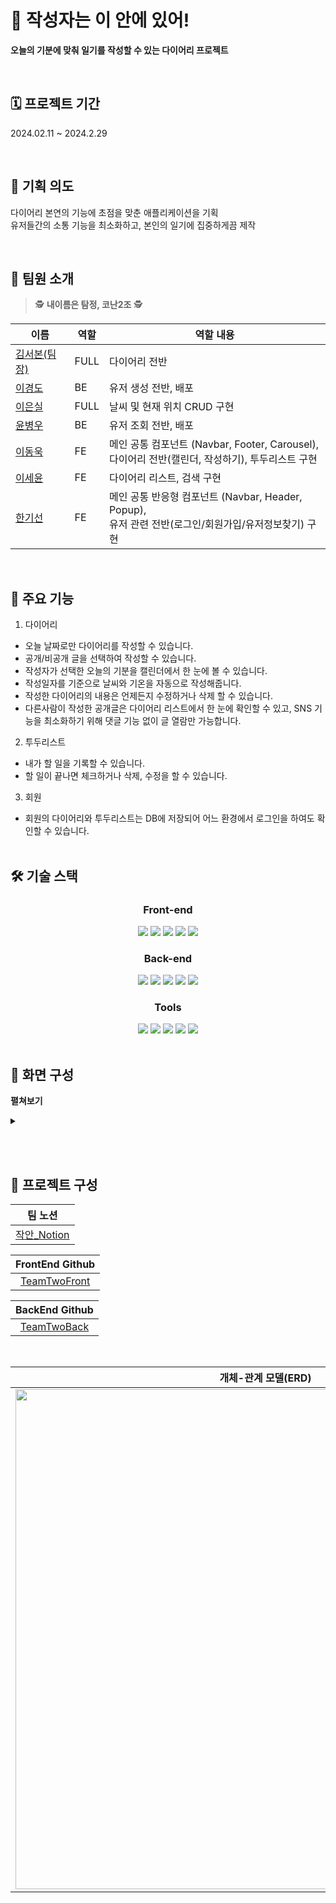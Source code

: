 # 📒 작성자는 이 안에 있어!

<b>오늘의 기분에 맞춰 일기를 작성할 수 있는 다이어리 프로젝트</b>

<br />

## 🗓️ 프로젝트 기간

2024.02.11 ~ 2024.2.29

<br />

## 🤔 기획 의도

다이어리 본연의 기능에 초점을 맞춘 애플리케이션을 기획<br>
유저들간의 소통 기능을 최소화하고, 본인의 일기에 집중하게끔 제작

<br/>

## 👥 팀원 소개

> 🕵️ **내이름은 탐정, 코난2조** 🕵️

| 이름                                       | 역할 | 역할 내용                                                                                                   |
| ------------------------------------------ | ---- | ----------------------------------------------------------------------------------------------------------- |
| [김서본(팀장)](https://github.com/seobon/) | FULL | 다이어리 전반                                                                                               |
| [이경도](https://github.com/leekyoungdo)   | BE   | 유저 생성 전반, 배포                                                                                        |
| [이은실](https://github.com/HeySiriLee)    | FULL | 날씨 및 현재 위치 CRUD 구현                                                                                 |
| [윤병우](https://github.com/yoonbung12)    | BE   | 유저 조회 전반, 배포                                                                                        |
| [이동욱](https://github.com/ldw0123)       | FE   | 메인 공통 컴포넌트 (Navbar, Footer, Carousel), <br /> 다이어리 전반(캘린더, 작성하기), 투두리스트 구현      |
| [이세윤](https://github.com/ErrorMonkey)   | FE   | 다이어리 리스트, 검색 구현                                                                                  |
| [한기선](https://github.com/kihet77)       | FE   | 메인 공통 반응형 컴포넌트 (Navbar, Header, Popup), <br /> 유저 관련 전반(로그인/회원가입/유저정보찾기) 구현 |

<br/>

## 📌 주요 기능

1. 다이어리

- 오늘 날짜로만 다이어리를 작성할 수 있습니다. <br />
- 공개/비공개 글을 선택하여 작성할 수 있습니다.<br />
- 작성자가 선택한 오늘의 기분을 캘린더에서 한 눈에 볼 수 있습니다. <br />
- 작성일자를 기준으로 날씨와 기온을 자동으로 작성해줍니다. <br />
- 작성한 다이어리의 내용은 언제든지 수정하거나 삭제 할 수 있습니다.
- 다른사람이 작성한 공개글은 다이어리 리스트에서 한 눈에 확인할 수 있고, SNS 기능을 최소화하기 위해 댓글 기능 없이 글 열람만 가능합니다.
  <br />

2. 투두리스트

- 내가 할 일을 기록할 수 있습니다. <br />
- 할 일이 끝나면 체크하거나 삭제, 수정을 할 수 있습니다. <br />

3. 회원

- 회원의 다이어리와 투두리스트는 DB에 저장되어 어느 환경에서 로그인을 하여도 확인할 수 있습니다. <br />
  <br />

## 🛠️ 기술 스택

<div align=center> 
  
### Front-end

<img src="https://img.shields.io/badge/html5-E34F26?style=for-the-badge&logo=html5&logoColor=white" />
<img src="https://img.shields.io/badge/Tailwind CSS-06B6D4?style=for-the-badge&logo=Tailwind CSS&logoColor=white"/>
<img src="https://img.shields.io/badge/javascript-F7DF1E?style=for-the-badge&logo=javascript&logoColor=white" /> 
<img src="https://img.shields.io/badge/react-61DAFB?style=for-the-badge&logo=react&logoColor=white" /> 
<img src="https://img.shields.io/badge/axios-5A29E4?style=for-the-badge&logo=axios&logoColor=white" />
<br />

### Back-end

<img src="https://img.shields.io/badge/Java-007396?style=for-the-badge&logo=Conda-Forge&logoColor=white" />
<img src="https://img.shields.io/badge/SpringBoot-6DB33F?style=for-the-badge&logo=springboot&logoColor=white" /> 
<img src="https://img.shields.io/badge/Spring Security-6DB33F?style=for-the-badge&logo=Spring Security&logoColor=white">
<img src="https://img.shields.io/badge/MySQL-4479A1?style=for-the-badge&logo=MySQL&logoColor=white"/>
<img src="https://img.shields.io/badge/Amazon AWS-232F3E?style=for-the-badge&logo=amazonaws&logoColor=white"/>
<br />

### Tools

<img src="https://img.shields.io/badge/Github-181717?style=for-the-badge&logo=Github&logoColor=white">
<img src="https://img.shields.io/badge/slack-4A154B?style=for-the-badge&logo=slack&logoColor=white" />
<img src="https://img.shields.io/badge/figma-F24E1E?style=for-the-badge&logo=figma&logoColor=white" />
<img src="https://img.shields.io/badge/Notion-000000?style=for-the-badge&logo=Notion&logoColor=white">
<img src="https://img.shields.io/badge/postman-FF6C37?style=for-the-badge&logo=postman&logoColor=white">

</div>

<br />

## 📌 화면 구성

<b>펼쳐보기<b/>

<details>
<summary>
</summary>

<div align=center >

| 회원/비회원 서비스 |
| :----------------: |
![캘린더 투두](https://github.com/seobon/TeamTwoFront/assets/88626857/ff2b1b87-a066-4392-8b7a-5f7a0fc27267)
| 메인 홈 페이지 |
![검색기능](https://github.com/seobon/TeamTwoFront/assets/88626857/ca1d9fbc-2b4b-41d4-b029-78f8f3f4c293)
| 검색 기능 |
![다이어리 리스트](https://github.com/seobon/TeamTwoFront/assets/88626857/45f143b3-45b5-4de2-8f8f-55314952cfce)
| 다이어리 리스트 |
![일기1](https://github.com/seobon/TeamTwoFront/assets/88626857/0cf550fc-fb7a-4aa8-87f6-327f216de142)
| 일기 (게시글) |
![작성하기2](https://github.com/seobon/TeamTwoFront/assets/88626857/0ffb47f8-a74f-4eb6-825f-660214f94e82)
| 글 작성하기 |
![수정하기](https://github.com/seobon/TeamTwoFront/assets/88626857/ed1f6499-a8a6-436c-82cf-a1b483601173)
| 글 수정하기 |
![마이페이지](https://github.com/seobon/TeamTwoFront/assets/88626857/9c7ff7f7-57d6-4e0a-b803-1b9303e6dba8)
| 마이페이지 |
![수정_닉네임](https://github.com/seobon/TeamTwoFront/assets/88626857/2f3587d8-b37e-491a-ab67-d67e086f2cac)
| 닉네임 수정 |
![수정_비밀번호](https://github.com/seobon/TeamTwoFront/assets/88626857/e44d415b-4180-4781-b080-9da119ddac42)
| 비밀번호 수정 |
![아이디찾기_메일본문](https://github.com/seobon/TeamTwoFront/assets/88626857/312fcad7-0892-4a81-937d-c02a34299f27)
| 아이디 찾기 (메일 서비스) |
![비밀번호 찾기](https://github.com/seobon/TeamTwoFront/assets/88626857/985170cd-3356-4aa5-90b0-6cebbb423753)
| 비밀번호 찾기 (메일 서비스) |

</div>
</details>

<br /><br />

## 📌 프로젝트 구성

<div align=center>

</div>

<div align=center>

|                                  **팀 노션**                                   |
| :----------------------------------------------------------------------------: |
| [작안\_Notion](https://www.notion.so/2-497aee7da76c44349b490e628b98f318?pvs=4) |

|                  **FrontEnd Github**                   |
| :----------------------------------------------------: |
| [TeamTwoFront](https://github.com/seobon/TeamTwoFront) |

|                  **BackEnd Github**                  |
| :--------------------------------------------------: |
| [TeamTwoBack](https://github.com/seobon/TeamTwoBack) |

</div>
<br />
<div align=center> 
  
| **개체-관계 모델(ERD)** |
| :----------: |
| <img src='https://github.com/seobon/TeamTwoFront/blob/develop/src/assets/GIT/ERD.jpg' width="800" /> |

</div>
